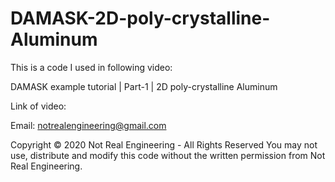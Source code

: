 # DAMASK-2D-poly-crystalline-Aluminum

This is a code I used in following video:

DAMASK example tutorial | Part-1 | 2D poly-crystalline Aluminum

Link of video: 

Email: notrealengineering@gmail.com

Copyright © 2020 Not Real Engineering - All Rights Reserved You may not use, distribute and modify this code without the written permission from Not Real Engineering.
